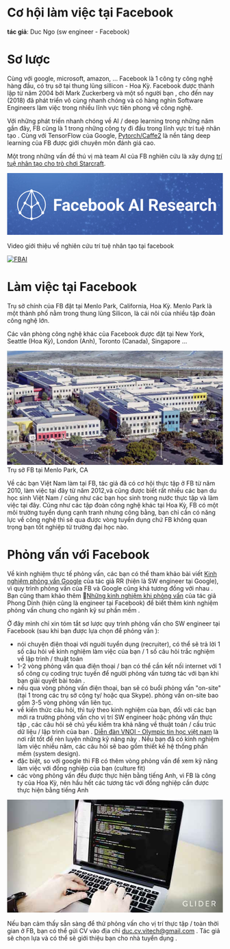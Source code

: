 Cơ hội làm việc tại Facebook
===============================

**tác giả**: Duc Ngo (sw engineer - Facebook)

Sơ lược
======================================================================================================================================
Cùng với google, microsoft, amazon, ... Facebook là 1 công ty công nghệ hàng đầu, có trụ sở tại thung lũng sillicon - Hoa Kỳ. Facebook được thành lập từ năm 2004 bởi Mark Zuckerberg và một số người bạn , cho đến nay (2018) đã phát triển vô cùng nhanh chóng và có hàng nghìn Software Engineers làm việc trong nhiều lĩnh vực tiên phong về công nghệ.

Với những phát triển nhanh chóng về AI / deep learning  trong những năm gần đây, FB cũng là 1 trong những công ty đi đầu trong lĩnh vực trí tuệ nhân tạo . Cùng với TensorFlow của Google, [Pytorch/Caffe2](https://github.com/pytorch/pytorch) là nền tảng deep learning của FB được giới chuyên môn đánh giá cao.  

Một trong những vấn đề thú vị mà team AI của FB nghiên cứu là xây dựng [trí tuệ nhân tạo cho trò chơi Starcraft](https://research.fb.com/publications/stardata-a-starcraft-ai-research-dataset/). 

![Facebook-AI](fb-ai-logo.png)

Video giới thiệu về nghiên cứu trí tuệ nhân tạo tại facebook

[![FBAI](https://img.youtube.com/vi/-CRJLam3BNc/0.jpg)](https://www.youtube.com/watch?v=-CRJLam3BNc)

Làm việc tại Facebook
======================================================================================================================================

Trụ sở chính của FB đặt tại Menlo Park, California, Hoa Kỳ. Menlo Park là một thành phố nằm trong thung lũng Silicon, là cái nôi của nhiều tập đoàn công nghệ lớn.

Các văn phòng công nghệ khác của Facebook được đặt tại New York, Seattle (Hoa Kỳ), London (Anh), Toronto (Canada), Singapore ...

![Facebook-headquarter](fb-mpk.jpg)
Trụ sở FB tại Menlo Park, CA

Về các bạn Việt Nam làm tại FB, tác giả đã có cơ hội thực tập ở FB từ năm 2010, làm việc tại đây từ năm 2012,và cũng được biết rất nhiều các bạn du học sinh Việt Nam / cũng như các bạn học sinh trong nước thực tập và làm việc tại đây. Cũng như các tập đoàn công nghệ khác tại Hoa Kỳ, FB có một môi trường tuyển dụng cạnh tranh nhưng công bằng, bạn chỉ cần có năng lực về công nghệ thì sẽ qua được vòng tuyển dụng chứ FB không quan trọng bạn tốt nghiệp từ trường đại học nào.

Phỏng vấn với Facebook
======================================================================================================================================
Về kinh nghiệm thực tế phỏng vấn, các bạn có thể tham khảo bài viết [Kinh nghiệm phỏng vấn Google](kinh-nghiem-phong-van-google.md) của tác giả RR (hiện là SW engineer tại Google), vì quy trình phỏng vấn của FB và Google cũng khá tương đồng với nhau . Bạn cũng tham khảo thêm [Những kinh nghiệm khi phỏng vấn](kinh-nghiem-chung-khi-phong-van.md) của tác giả Phong Dinh (hiện cũng là engineer tại Facebook) để biết thêm kinh nghiệm phỏng vấn chung cho ngành kỹ sư phần mềm .

Ở đây mình chỉ xin tóm tắt sơ lược quy trình phỏng vấn cho SW engineer tại Facebook (sau khi bạn được lựa chọn để phỏng vấn ):

* nói chuyện điện thoại với nguời tuyển dụng (recruiter), có thể sẽ trả lời 1 số câu hỏi về kinh nghiệm làm việc của bạn / 1 số câu hỏi trắc nghiệm về lập trình / thuật toán
* 1-2 vòng phỏng vấn qua điện thoại / bạn có thể cần kết nối internet với 1 số công cụ coding trực tuyến để người phỏng vấn tương tác với bạn khi bạn giải quyết bài toán .
* nếu qua vòng phỏng vấn điện thoại, bạn sẽ có buổi phỏng vấn "on-site" (tại 1 trong các trụ sở công ty/ hoặc qua Skype). phỏng vấn on-site bao gồm 3-5 vòng phỏng vấn liên tục. 
* về kiến thức câu hỏi, thì tuỳ theo kinh nghiệm của bạn, đối với các bạn mới ra trường phỏng vấn cho vị trí SW engineer hoặc phỏng vấn thực tập , các câu hỏi sẽ chủ yếu kiểm tra khả năng về thuật toán / cấu trúc dữ liệu / lập trình của bạn . [Diễn đàn VNOI - Olympic tin học việt nam](http://vnoi.info/) là nơi rất tốt để rèn luyện những kỹ năng này . Nếu bạn đã có kinh nghiệm làm việc nhiều năm, các câu hỏi sẽ bao gồm thiết kế hệ thống phần mềm (system design).
* đặc biệt, so với google thì FB có thêm vòng phỏng vấn để xem kỹ năng làm việc với đồng nghiệp của bạn (culture fit)
* các vòng phỏng vấn đều được thực hiện bằng tiếng Anh, vì FB là công ty của Hoa Kỳ, nên hầu hết các tương tác với đồng nghiệp cần được thực hiện bằng tiếng Anh

![coding-interview](interview-img.jpg)

Nếu bạn cảm thấy sẵn sàng để thử phỏng vấn cho vị trí thực tập / toàn thời gian ở FB, bạn có thể gửi CV vào địa chỉ duc.cv.vitech@gmail.com . Tác giả sẽ chọn lựa và có thể sẽ giới thiệu bạn cho nhà tuyển dụng .





